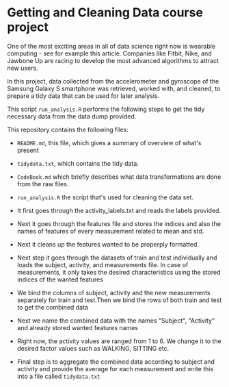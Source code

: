 # Getting and Cleaning Data course project

One of the most exciting areas in all of data science right now is wearable computing - see for example this article. Companies like Fitbit, Nike, and Jawbone Up are racing to develop the most advanced algorithms to attract new users.

In this project, data collected from the accelerometer and gyroscope of the Samsung Galaxy S smartphone was retrieved, worked with, and cleaned, to prepare a tidy data that can be used for later analysis.

This script `run_analysis.R` performs the following steps to get the tidy necessary data from the data dump provided.




This repository contains the following files:

* `README.md`, this file, which gives a summary of overview of what's present
* `tidydata.txt`, which contains the tidy data.
* `CodeBook.md` which briefly describes what data transformations are done from the raw files.
* `run_analysis.R` the script that's used for cleaning the data set.








* It first goes through the activity_labels.txt and reads the labels provided.
* Next it goes through the features file and stores the indices and also the names of features of every measurement related to mean and std. 
* Next it cleans up the features wanted to be properply formatted.
* Next step it goes through the datasets of train and test individually and loads the subject, activity, and measurements file. In case of measurements, it only takes the desired characteristics using the stored indices of the wanted features
* We bind the columns of subject, activity and the new measurements separately for train and test.Then we bind the rows of both train and test to get the combined data
* Next we name the combined data with the names "Subject", "Activity" and already stored wanted features names
* Right now, the activity values are ranged from 1 to 6. We change it to the desired factor values such as WALKING, SITTING etc. 
* Final step is to aggregate the combined data according to subject and activity and provide the average for each measurement and write this into a file called `tidydata.txt`

